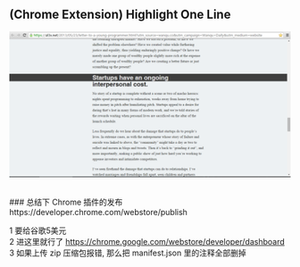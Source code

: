 ## (Chrome Extension)  Highlight One Line
![asd](img/1.png)


<br/>
### 总结下 Chrome 插件的发布
https://developer.chrome.com/webstore/publish
<br/>


1 要给谷歌5美元  
2 进这里就行了 https://chrome.google.com/webstore/developer/dashboard  
3 如果上传 zip 压缩包报错, 那么把 manifest.json 里的注释全部删掉  
